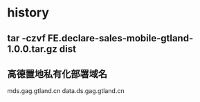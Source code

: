 # history
## tar -czvf FE.declare-sales-mobile-gtland-1.0.0.tar.gz dist

## 高德置地私有化部署域名

mds.gag.gtland.cn data.ds.gag.gtland.cn